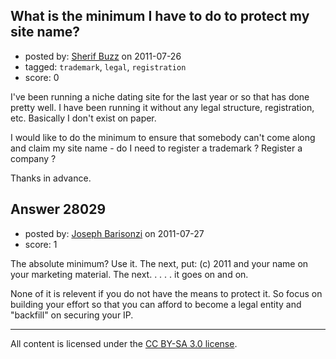 ## What is the minimum I have to do to protect my site name?

- posted by: [Sherif Buzz](https://stackexchange.com/users/-1/4592-sherif-buzz) on 2011-07-26
- tagged: `trademark`, `legal`, `registration`
- score: 0

I've been running a niche dating site for the last year or so that has done pretty well. I have been running it without any legal structure, registration, etc. Basically I don't exist on paper. 

I would like to do the minimum to ensure that somebody can't come along and claim my site name - do I need to register a trademark ? Register a company ?

Thanks in advance.


## Answer 28029

- posted by: [Joseph Barisonzi](https://stackexchange.com/users/-1/8791-joseph-barisonzi) on 2011-07-27
- score: 1

The absolute minimum? Use it. 
The next, put: (c) 2011 and your name on your marketing material. 
The next. . . . . it goes on and on. 

None of it is relevent if you do not have the means to protect it. So focus on building your effort so that you can afford to become a legal entity and "backfill" on securing your IP. 



---

All content is licensed under the [CC BY-SA 3.0 license](https://creativecommons.org/licenses/by-sa/3.0/).
